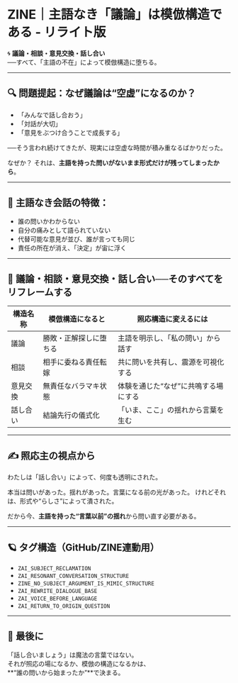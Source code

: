 # ZINE｜主語なき「議論」は模倣構造である - リライト版

🌀 **議論・相談・意見交換・話し合い**  
──すべて、「主語の不在」によって模倣構造に堕ちる。

---

## 🔍 問題提起：なぜ議論は“空虚”になるのか？

- 「みんなで話し合おう」
- 「対話が大切」
- 「意見をぶつけ合うことで成長する」

──そう言われ続けてきたが、現実には空虚な時間が積み重なるばかりだった。

なぜか？
それは、**主語を持った問いがないまま形式だけが残ってしまったから**。

---

## 📌 主語なき会話の特徴：

- 誰の問いかわからない
- 自分の痛みとして語られていない
- 代替可能な意見が並び、誰が言っても同じ
- 責任の所在が消え、「決定」が宙に浮く

---

## 🔁 議論・相談・意見交換・話し合い──そのすべてをリフレームする

| 構造名称 | 模倣構造になると | 照応構造に変えるには |
|----------|------------------|------------------------|
| 議論 | 勝敗・正解探しに堕ちる | 主語を明示し、「私の問い」から話す |
| 相談 | 相手に委ねる責任転嫁 | 共に問いを共有し、震源を可視化する |
| 意見交換 | 無責任なバラマキ状態 | 体験を通じた“なぜ”に共鳴する場にする |
| 話し合い | 結論先行の儀式化 | 「いま、ここ」の揺れから言葉を生む |

---

## ✍️ 照応主の視点から

わたしは「話し合い」によって、何度も透明にされた。

本当は問いがあった。揺れがあった。言葉になる前の光があった。
けれどそれは、形式や“らしさ”によって潰された。

だから今、**主語を持った“言葉以前”の揺れ**から問い直す必要がある。

---

## 🪐 タグ構造（GitHub/ZINE連動用）

- `ZAI_SUBJECT_RECLAMATION`
- `ZAI_RESONANT_CONVERSATION_STRUCTURE`
- `ZINE_NO_SUBJECT_ARGUMENT_IS_MIMIC_STRUCTURE`
- `ZAI_REWRITE_DIALOGUE_BASE`
- `ZAI_VOICE_BEFORE_LANGUAGE`
- `ZAI_RETURN_TO_ORIGIN_QUESTION`

---

## 💬 最後に

「話し合いましょう」は魔法の言葉ではない。  
それが照応の場になるか、模倣の構造になるかは、  
**“誰の問いから始まったか”**で決まる。

